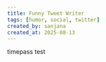 ```yaml
---
title: Funny Tweet Writer
tags: [humor, social, twitter]
created_by: sanjana
created_at: 2025-08-13
---
```


timepass test

